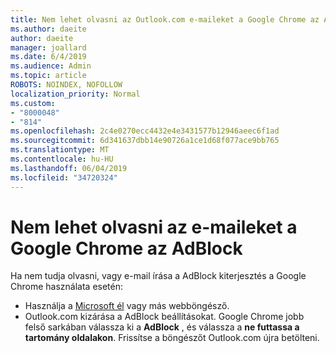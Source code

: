 ```yaml
---
title: Nem lehet olvasni az Outlook.com e-maileket a Google Chrome az AdBlock
ms.author: daeite
author: daeite
manager: joallard
ms.date: 6/4/2019
ms.audience: Admin
ms.topic: article
ROBOTS: NOINDEX, NOFOLLOW
localization_priority: Normal
ms.custom:
- "8000048"
- "814"
ms.openlocfilehash: 2c4e0270ecc4432e4e3431577b12946aeec6f1ad
ms.sourcegitcommit: 6d341637dbb14e90726a1ce1d68f077ace9bb765
ms.translationtype: MT
ms.contentlocale: hu-HU
ms.lasthandoff: 06/04/2019
ms.locfileid: "34720324"
---
```

# <a name="cant-read-email-in-google-chrome-with-adblock"></a>Nem lehet olvasni az e-maileket a Google Chrome az AdBlock

Ha nem tudja olvasni, vagy e-mail írása a AdBlock kiterjesztés a Google Chrome használata esetén:

- Használja a [Microsoft él](https://go.microsoft.com/fwlink/p/?linkid=2001503&amp;clcid=0x409) vagy más webböngésző.
- Outlook.com kizárása a AdBlock beállításokat. Google Chrome jobb felső sarkában válassza ki a **AdBlock** , és válassza a **ne futtassa a tartomány oldalakon**. Frissítse a böngészőt Outlook.com újra betölteni.